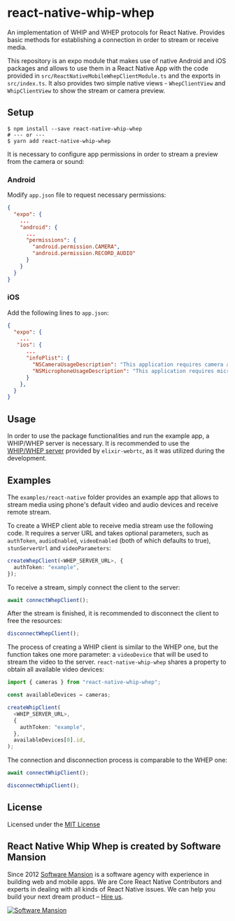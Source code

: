 # react-native-whip-whep

An implementation of WHIP and WHEP protocols for React Native. Provides basic methods for establishing a connection in order to stream or receive media.

This repository is an expo module that makes use of native Android and iOS packages and allows to use them in a React Native App with the code provided in `src/ReactNativeMobileWhepClientModule.ts` and the exports in `src/index.ts`. It also provides two simple native views - `WhepClientView` and `WhipClientView` to show the stream or camera preview.

## Setup

```
$ npm install --save react-native-whip-whep
# --- or ---
$ yarn add react-native-whip-whep
```

It is necessary to configure app permissions in order to stream a preview from the camera or sound:

### Android

Modify `app.json` file to request necessary permissions:

```json
{
  "expo": {
    ...
    "android": {
      ...
      "permissions": {
        "android.permission.CAMERA",
        "android.permission.RECORD_AUDIO"
      }
    }
  }
}
```

### iOS

Add the following lines to `app.json`:

```json
{
  "expo": {
    ...
   "ios": {
      ...
      "infoPlist": {
        "NSCameraUsageDescription": "This application requires camera access to gather information about available video devices.",
        "NSMicrophoneUsageDescription": "This application requires microphone access to gather information about available audio devices."
      }
    },
  }
}
```

## Usage

In order to use the package functionalities and run the example app, a WHIP/WHEP server is necessary. It is recommended to use the [WHIP/WHEP server](https://github.com/elixir-webrtc/ex_webrtc/tree/9e1888185211c8da7128db7309584af8e863fafa/examples/whip_whep) provided by `elixir-webrtc`, as it was utilized during the development.

## Examples

The `examples/react-native` folder provides an example app that allows to stream media using phone's default video and audio devices and receive remote stream.

To create a WHEP client able to receive media stream use the following code. It requires a server URL and takes optional parameters, such as `authToken`, `audioEnabled`, `videoEnabled` (both of which defaults to true), `stunServerUrl` and `videoParameters`:

```typescript
createWhepClient(<WHEP_SERVER_URL>, {
  authToken: "example",
});
```

To receive a stream, simply connect the client to the server:

```typescript
await connectWhepClient();
```

After the stream is finished, it is recommended to disconnect the client to free the resources:

```typescript
disconnectWhepClient();
```

The process of creating a WHIP client is similar to the WHEP one, but the function takes one more parameter: a `videoDevice` that will be used to stream the video to the server. `react-native-whip-whep` shares a property to obtain all available video devices:

```typescript
import { cameras } from "react-native-whip-whep";

const availableDevices = cameras;
```

```typescript
createWhipClient(
  <WHIP_SERVER_URL>,
  {
    authToken: "example",
  },
  availableDevices[0].id,
);
```

The connection and disconnection process is comparable to the WHEP one:

```typescript
await connectWhipClient();
```

```typescript
disconnectWhipClient();
```

## License

Licensed under the [MIT License](LICENSE)

## React Native Whip Whep is created by Software Mansion

Since 2012 [Software Mansion](https://swmansion.com) is a software agency with experience in building web and mobile apps. We are Core React Native Contributors and experts in dealing with all kinds of React Native issues. We can help you build your next dream product – [Hire us](https://swmansion.com/contact/projects?utm_source=whip-whep-client&utm_medium=mobile-readme).

[![Software Mansion](https://logo.swmansion.com/logo?color=white&variant=desktop&width=200&tag=react-client)](https://swmansion.com/contact/projects?utm_source=whip-whep-client&utm_medium=mobile-readme)
